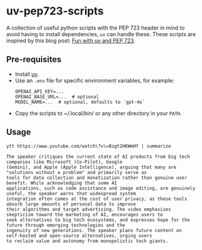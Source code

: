 # uv-pep723-scripts

A collection of useful python scripts with the PEP 723 header in mind to avoid having to install dependencies, `uv` can
handle these. These scripts are inspired by this blog
post: [Fun with uv and PEP 723](https://www.cottongeeks.com/articles/2025-06-24-fun-with-uv-and-pep-723).

## Pre-requisites

- Install [uv](https://docs.astral.sh/uv/getting-started/installation/).
- Use an `.env` file for specific environment variables, for example:
    ```env
    OPENAI_API_KEY=...
    OPENAI_BASE_URL=...  # optional
    MODEL_NAME=...  # optional, defaults to `gpt-4o`
    ```
- Copy the scripts to ~/.local/bin/ or any other directory in your `PATH`.

## Usage

```shell
ytt https://www.youtube.com/watch\?v\=Bzgt2HKWmHY | summarize
```
```text
The speaker critiques the current state of AI products from big tech companies like Microsoft (Co-Pilot), Google
(Gemini), and Apple (Apple Intelligence), arguing that many are "solutions without a problem" and primarily serve as
tools for data collection and monetization rather than genuine user benefit. While acknowledging that some AI
applications, such as code assistance and image editing, are genuinely useful, the speaker warns that widespread system
integration often comes at the cost of user privacy, as these tools absorb large amounts of personal data to improve
their algorithms and target advertising. The video emphasizes skepticism toward the marketing of AI, encourages users to
seek alternatives to big tech ecosystems, and expresses hope for the future through emerging technologies and the
ingenuity of new generations. The speaker plans future content on self-hosted and open-source alternatives, urging users
to reclaim value and autonomy from monopolistic tech giants.
```
